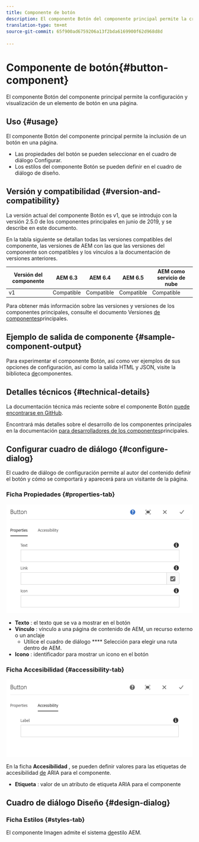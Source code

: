 ```yaml
---
title: Componente de botón
description: El componente Botón del componente principal permite la creación y visualización de un botón.
translation-type: tm+mt
source-git-commit: 65f900ad6759206a13f2bda6169900f62d968d8d

---
```



# Componente de botón{#button-component}

El componente Botón del componente principal permite la configuración y visualización de un elemento de botón en una página.

## Uso {#usage}

El componente Botón del componente principal permite la inclusión de un botón en una página.

* Las propiedades del botón se pueden seleccionar en el cuadro de diálogo [](#configure-dialog)Configurar.
* Los estilos del componente Botón se pueden definir en el cuadro de diálogo [](#design-dialog)de diseño.

## Versión y compatibilidad {#version-and-compatibility}

La versión actual del componente Botón es v1, que se introdujo con la versión 2.5.0 de los componentes principales en junio de 2019, y se describe en este documento.

En la tabla siguiente se detallan todas las versiones compatibles del componente, las versiones de AEM con las que las versiones del componente son compatibles y los vínculos a la documentación de versiones anteriores.

| Versión del componente | AEM 6.3 | AEM 6.4 | AEM 6.5 | AEM como servicio de nube |
|--- |--- |--- |---|---|
| v1 | Compatible | Compatible | Compatible | Compatible |

Para obtener más información sobre las versiones y versiones de los componentes principales, consulte el documento Versiones [de componentes](versions.md)principales.

## Ejemplo de salida de componente {#sample-component-output}

Para experimentar el componente Botón, así como ver ejemplos de sus opciones de configuración, así como la salida HTML y JSON, visite la biblioteca [de](https://adobe.com/go/aem_cmp_library_button)componentes.

## Detalles técnicos {#technical-details}

La documentación técnica más reciente sobre el componente Botón [puede encontrarse en GitHub](https://adobe.com/go/aem_cmp_tech_button_v1).

Encontrará más detalles sobre el desarrollo de los componentes principales en la documentación [para desarrolladores de los componentes](developing.md)principales.

## Configurar cuadro de diálogo {#configure-dialog}

El cuadro de diálogo de configuración permite al autor del contenido definir el botón y cómo se comportará y aparecerá para un visitante de la página.

### Ficha Propiedades {#properties-tab}

![](assets/screen-shot-2019-08-29-12.19.32.png)

* **Texto** : el texto que se va a mostrar en el botón
* **Vínculo** : vínculo a una página de contenido de AEM, un recurso externo o un anclaje
   * Utilice el cuadro de diálogo **** Selección para elegir una ruta dentro de AEM.
* **Icono** : identificador para mostrar un icono en el botón

### Ficha Accesibilidad {#accessibility-tab}

![](assets/screen-shot-2019-08-29-12.19.43.png)

En la ficha **Accesibilidad** , se pueden definir valores para las etiquetas de accesibilidad [de](https://www.w3.org/WAI/standards-guidelines/aria/) ARIA para el componente.

* **Etiqueta** : valor de un atributo de etiqueta ARIA para el componente

## Cuadro de diálogo Diseño {#design-dialog}

### Ficha Estilos {#styles-tab}

El componente Imagen admite el sistema [de](authoring.md#component-styling)estilo AEM.
